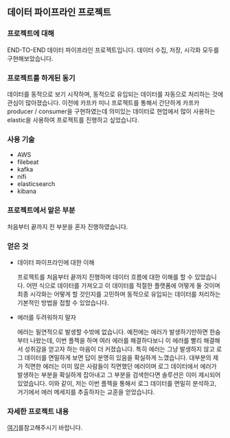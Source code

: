 ## 데이터 파이프라인 프로젝트



### 프로젝트에 대해

END-TO-END 데이터 파이프라인 프로젝트입니다. 데이터 수집, 저장, 시각화 모두를 구현해보았습니다.



### 프로젝트를 하게된 동기

데이터를 동적으로 보기 시작하며, 동적으로 유입되는 데이터를 자동으로 처리하는 것에 관심이 많아졌습니다. 이전에 카프카 미니 프로젝트를 통해서 간단하게 카프카 producer / consumer을 구현하였는데 의미있는 데이터로 현업에서 많이 사용하는 elastic을 사용하여 프로젝트를 진행하고 싶었습니다.



### 사용 기술

* AWS
* filebeat
* kafka
* nifi
* elasticsearch
* kibana



### 프로젝트에서 맡은 부분

처음부터 끝까지 전 부분을 혼자 진행하였습니다.



### 얻은 것

* 데이터 파이프라인에 대한 이해

  프로젝트를 처음부터 끝까지 진행하며 데이터 흐름에 대한 이해를 할 수 있었습니다. 어떤 식으로 데이터를 가져오고 이 데이터를 적절한 플랫폼에 어떻게 둘 것이며 최종 시각화는 어떻게 할 것인지를 고민하며 동적으로 유입되는 데이터를 처리하는 기본적인 방법을 접할 수 있었습니다.

* 에러를 두려워하지 말자

  에러는 필연적으로 발생할 수밖에 없습니다. 예전에는 에러가 발생하기만하면 한숨부터 나왔는데, 이번 플젝을 하며 여러 에러를 해결하다보니 이 에러를 빨리 해결해서 성취감을 얻고자 하는 마음이 더 커졌습니다. 특히 에러는 그냥 발생하지 않고 로그 데이터를 면밀하게 보면 답이 분명히 있음을 확실하게 느꼈습니다. 대부분의 제가 직면한 에러는 이미 많은 사람들이 직면했던 에러이며 로그 데이터에서 에러가 발생하는 부분을 확실하게 잡아내고 그 부분을 검색한다면 솔루션은 이미 제시되어 있었습니다. 이와 같이, 저는 이번 플젝을 통해서 로그 데이터를 면밀히 분석하고, 거기에서 에러 메세지를 추출하자는 교훈을 얻었습니다.



### 자세한 프로젝트 내용

[여기](https://github.com/bohyunshin/Portfolio/blob/master/데이터%20파이프라인%20플젝/데이터%20파이프라인.pdf)를참고해주시기 바랍니다.

